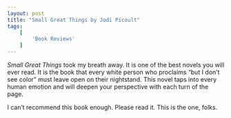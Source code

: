 ```yaml
---
layout: post
title: "Small Great Things by Jodi Picoult"
tags:
    [
        'Book Reviews'
    ]
---
```


_Small Great Things_ took my breath away. It is one of the best novels you will ever read. It is the book that every white person who proclaims “but I don’t see color” must leave open on their nightstand. This novel taps into every human emotion and will deepen your perspective with each turn of the page.

I can’t recommend this book enough. Please read it. This is the one, folks.
